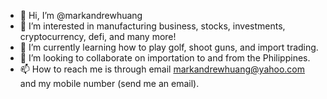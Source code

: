 - 👋 Hi, I’m @markandrewhuang
- 👀 I’m interested in manufacturing business, stocks, investments, cryptocurrency, defi, and many more!
- 🌱 I’m currently learning how to play golf, shoot guns, and import trading. 
- 💞️ I’m looking to collaborate on importation to and from the Philippines. 
- 📫 How to reach me is through email markandrewhuang@yahoo.com and my mobile number (send me an email). 

<!---
markandrewhuang/markandrewhuang is a ✨ special ✨ repository because its `README.md` (this file) appears on your GitHub profile.
You can click the Preview link to take a look at your changes.
--->

